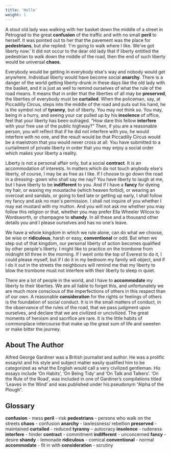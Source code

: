 ```yaml
---
title: 'Hello'
weight: 1
---
```


A stout old lady was walking with her basket down the middle of a street in Petrograd to the great **confusion** of the traffic and with no small **peril** to herself. It was pointed out to her that the pavement was the place for **pedestrians**, but she replied: 'I'm going to walk where I like. We've got liberty now.' It did not occur to the dear old lady that if liberty entitled the pedestrian to walk down the middle of the road, then the end of such liberty would be universal **chaos**.

Everybody would be getting in everybody else's way and nobody would get anywhere. Individual liberty would have become social **anarchy**. There is a danger of the world getting liberty-drunk in these days like the old lady with the basket, and it is just as well to remind ourselves of what the rule of the road means. It means that in order that the liberties of all may be **preserved**, the liberties of everybody must be **curtailed**. When the policeman, say, at Piccadilly Circus, steps into the middle of the road and puts out his hand, he is the symbol not of **tyranny**, but of liberty. You may not think so. You may, being in a hurry, and seeing your car pulled up by his **insolence** of office, feel that your liberty has been outraged. “How dare this fellow **interfere** with your free use of the public highway?” Then, if you are a reasonable person, you will reflect that if he did not interfere with you, he would interfere with no one, and the result would be that Piccadilly Circus would be a maelstrom that you would never cross at all. You have submitted to a curtailment of private liberty in order that you may enjoy a social order which makes your liberty a reality. 

Liberty is not a personal affair only, but a social **contract**. It is an accommodation of interests. In matters which do not touch anybody else's liberty, of course, I may be as free as I like. If I choose to go down the road in a dressing- gown who shall say me nay? You have liberty to laugh at me, but I have liberty to be **indifferent** to you. And if I have a **fancy** for dyeing my hair, or waxing my moustache (which heaven forbid), or wearing an overcoat and sandals, or going to bed late or getting up early, I shall follow my fancy and ask no man's permission. I shall not inquire of you whether I may eat mustard with my mutton. And you will not ask me whether you may follow this religion or that, whether you may prefer Ella Wheeler Wilcox to Wordsworth, or champagne to **shandy**. In all these and a thousand other details you and I please ourselves and has no one's leave. 

We have a whole kingdom in which we rule alone, can do what we choose, be wise or **ridiculous**, harsh or easy, **conventional** or odd. But when we step out of that kingdom, our personal liberty of action becomes qualified by other people's liberty. I might like to practice on the trombone from midnight till three in the morning. If I went onto the top of Everest to do it, I could please myself, but if I do it in my bedroom my family will object, and if I do it out in the streets the neighbours will remind me that my liberty to blow the trombone must not interfere with their liberty to sleep in quiet.

There are a lot of people in the world, and I have to **accommodate** my liberty to their liberties. We are all liable to forget this, and unfortunately we are much more conscious of the imperfections of others in this respect than of our own. A reasonable **consideration** for the rights or feelings of others is the foundation of social conduct. It is in the small matters of conduct, in the observance of the rules of the road, that we pass judgment upon ourselves, and declare that we are civilized or uncivilized. The great moments of heroism and sacrifice are rare. It is the little habits of commonplace intercourse that make up the great sum of life and sweeten or make bitter the journey.

## About The Author

Alfred George Gardiner was a British journalist and author. He was a prolific essayist and his style and subject matter easily qualified him to be categorized as what the English would call a very civilized gentleman. His essays include ‘On Habits’, ‘On Being Tidy’ and ‘On Talk and Talkers’. ‘On the Rule of the Road’, was included in one of Gardiner’s compilations titled ‘Leaves in the Wind’ and was published under his pseudonym “Alpha of the Plough”.

## Glossary
**confusion** - mess 
**peril** - risk 
**pedestrians** - persons who walk on the streets 
**chaos** - confusion 
**anarchy** - lawlessness/ rebellion 
**preserved** - maintained 
**curtailed** - reduced 
**tyranny** – autocracy
**insolence** - rudeness 
**interfere** - hinder 
**contract** - commitment 
**indifferent** - unconcerned 
**fancy** - desire 
**shandy** - lemonade 
**ridiculous** - comical 
**conventional** - normal 
**accommodate** - fit in with 
**consideration** - scrutiny

